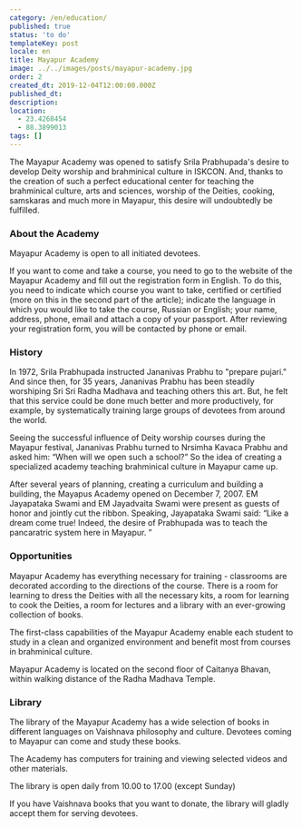 ```yaml
---
category: /en/education/
published: true
status: 'to do'
templateKey: post
locale: en
title: Mayapur Academy
image: ../../images/posts/mayapur-academy.jpg
order: 2
created_dt: 2019-12-04T12:00:00.000Z
published_dt:
description:
location:
  - 23.4268454
  - 88.3899013
tags: []
---
```


The Mayapur Academy was opened to satisfy Srila Prabhupada's desire to develop Deity worship and brahminical culture in ISKCON. And, thanks to the creation of such a perfect educational center for teaching the brahminical culture, arts and sciences, worship of the Deities, cooking, samskaras and much more in Mayapur, this desire will undoubtedly be fulfilled.

### About the Academy
Mayapur Academy is open to all initiated devotees.

If you want to come and take a course, you need to go to the website of the Mayapur Academy and fill out the registration form in English. To do this, you need to indicate which course you want to take, certified or certified (more on this in the second part of the article); indicate the language in which you would like to take the course, Russian or English; your name, address, phone, email and attach a copy of your passport. After reviewing your registration form, you will be contacted by phone or email.

### History
In 1972, Srila Prabhupada instructed Jananivas Prabhu to "prepare pujari." And since then, for 35 years, Jananivas Prabhu has been steadily worshiping Sri Sri Radha Madhava and teaching others this art. But, he felt that this service could be done much better and more productively, for example, by systematically training large groups of devotees from around the world.

Seeing the successful influence of Deity worship courses during the Mayapur festival, Jananivas Prabhu turned to Nrsimha Kavaca Prabhu and asked him: “When will we open such a school?” So the idea of ​​creating a specialized academy teaching brahminical culture in Mayapur came up.

After several years of planning, creating a curriculum and building a building, the Mayapus Academy opened on December 7, 2007. EM Jayapataka Swami and EM Jayadvaita Swami were present as guests of honor and jointly cut the ribbon. Speaking, Jayapataka Swami said: “Like a dream come true! Indeed, the desire of Prabhupada was to teach the pancaratric system here in Mayapur. ”

### Opportunities
Mayapur Academy has everything necessary for training - classrooms are decorated according to the directions of the course. There is a room for learning to dress the Deities with all the necessary kits, a room for learning to cook the Deities, a room for lectures and a library with an ever-growing collection of books.

The first-class capabilities of the Mayapur Academy enable each student to study in a clean and organized environment and benefit most from courses in brahminical culture.

Mayapur Academy is located on the second floor of Caitanya Bhavan, within walking distance of the Radha Madhava Temple.

### Library
The library of the Mayapur Academy has a wide selection of books in different languages ​​on Vaishnava philosophy and culture. Devotees coming to Mayapur can come and study these books.

The Academy has computers for training and viewing selected videos and other materials.

The library is open daily from 10.00 to 17.00 (except Sunday)

If you have Vaishnava books that you want to donate, the library will gladly accept them for serving devotees.

